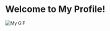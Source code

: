 # Welcome to My Profile!

![My GIF](https://github.com/sulabhkumawat/sulabhkuawat/blob/main/giphy.gif?raw=true)

